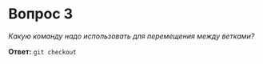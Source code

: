 # Вопрос 3

*Какую команду надо использовать для перемещения между ветками?*

**Ответ:** `git checkout`
